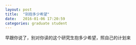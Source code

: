 ```yaml
---
layout: post
title:  "别抱多少希望"
date:   2016-01-06 17:20:59
categories: graduate student
---
```


早跟你说了，别对你读的这个研究生抱多少希望，照自己的计划来
